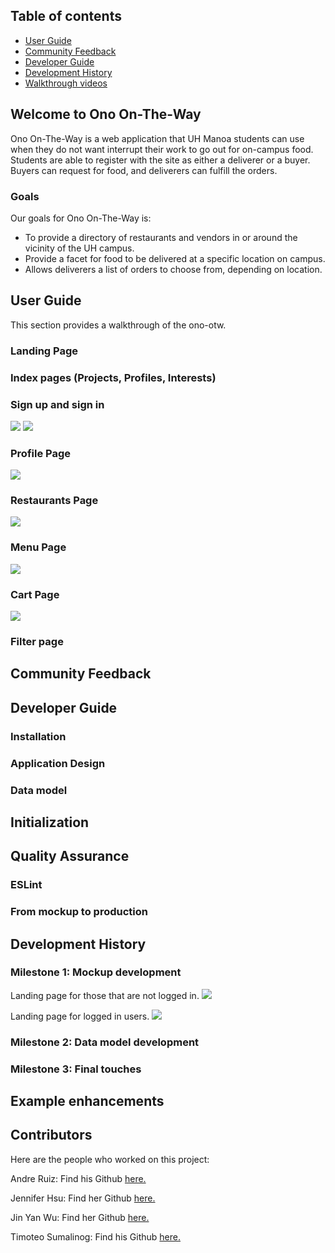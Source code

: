 ## Table of contents

* [User Guide](#user-guide)
* [Community Feedback](#community-feedback)
* [Developer Guide](#developer-guide)
* [Development History](#development-history)
* [Walkthrough videos](#walkthrough-videos)

## Welcome to Ono On-The-Way

Ono On-The-Way is a web application that UH Manoa students can use when they do not want interrupt their work to go out for on-campus food. Students are able to register with the site as either a deliverer or a buyer. Buyers can request for food, and deliverers can fulfill the orders.

### Goals 

Our goals for Ono On-The-Way is:
- To provide a directory of restaurants and vendors in or around the vicinity of the UH campus.
- Provide a facet for food to be delivered at a specific location on campus.
- Allows deliverers a list of orders to choose from, depending on location.

## User Guide

This section provides a walkthrough of the ono-otw.

### Landing Page



### Index pages (Projects, Profiles, Interests)



### Sign up and sign in
<img src="/Images/Register-Mock%20Up.png">

<img src="/Images/Signin-Mock%20Up.png">

### Profile Page
<img src="/Images/Profile-Mockup.png">

### Restaurants Page
<img src="/Images/Restaurants-Mockup.png">

### Menu Page
<img src="/Images/Menu-Mockup.png">

### Cart Page 
<img src="/Images/Cart-Mockup.png">

### Filter page


## Community Feedback


## Developer Guide



### Installation


### Application Design



### Data model



## Initialization


## Quality Assurance

### ESLint



### From mockup to production



## Development History



### Milestone 1: Mockup development
Landing page for those that are not logged in.
<img src="/Images/Landing-Mock%20Up.png">

Landing page for logged in users.
<img src="/Images/Landing-Signed-inMock%20Up.png">

### Milestone 2: Data model development



### Milestone 3: Final touches



## Example enhancements


## Contributors 
Here are the people who worked on this project:

Andre Ruiz: Find his Github <a href = "https://ruizaj.github.io/">here.</a> 

Jennifer Hsu: Find her Github <a href = "http://jhsup.github.io/">here.</a> 

Jin Yan Wu: Find her Github <a href = "https://wjinyan.github.io/">here.</a> 

Timoteo Sumalinog: Find his Github <a href = "https://timoteosumalinogiii.github.io/">here.</a> 







